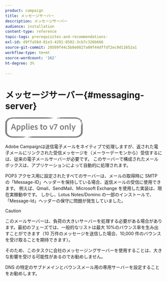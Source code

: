 ```yaml
---
product: campaign
title: メッセージサーバー
description: メッセージサーバー
audience: installation
content-type: reference
topic-tags: prerequisites-and-recommendations-
exl-id: d9ffa58d-81e3-4291-8502-3cb7c326b666
source-git-commit: 20509f44c5b8e0827a09f44dffdf2ec9d11652a1
workflow-type: tm+mt
source-wordcount: '162'
ht-degree: 3%

---
```


# メッセージサーバー{#messaging-server}

![](../../assets/v7-only.svg)

Adobe Campaignは送信電子メールをネイティブで処理しますが、返された電子メールにリンクされた受信メッセージを（メーラーデーモンから）受信するには、従来の電子メールサーバーが必要です。 このサーバーで構成されたメールボックスは、アプリケーションによって自動的に処理されます。

POP3 アクセス用に設定されたすべてのサーバーは、メールの取得時に SMTP の「Message-ID」ヘッダーを保持している場合、返信メールの受信に使用できます。 例えば、Qmail、SendMail、Microsoft Exchange を使用した実装は、現在実稼動中です。 しかし、Lotus Notes/Domino の一部のインストールで、「Message-Id」ヘッダーの保守に問題が発生していました。

>[!CAUTION]
>
>このメールサーバーは、負荷の大きいサーバーを処理する必要がある場合があります。最初のフェーズでは、一般的なリストは最大 10%のバウンス率を生み出すことができます（10 万件のメッセージを送信した場合、10,000 件のバウンスを受け取ることを期待できます）。
>
>そのため、このタスクに会社のメッセージングサーバーを使用することは、大きな影響を受ける可能性があるのでお勧めしません。
>
>DNS の特定のサブドメインとバウンスメール用の専用サーバーを設定することをお勧めします。
